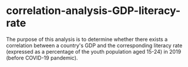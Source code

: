# correlation-analysis-GDP-literacy-rate
The purpose of this analysis is to determine whether there exists a correlation between a country's GDP and the corresponding literacy rate (expressed as a percentage of the youth population aged 15-24) in 2019 (before COVID-19 pandemic).
